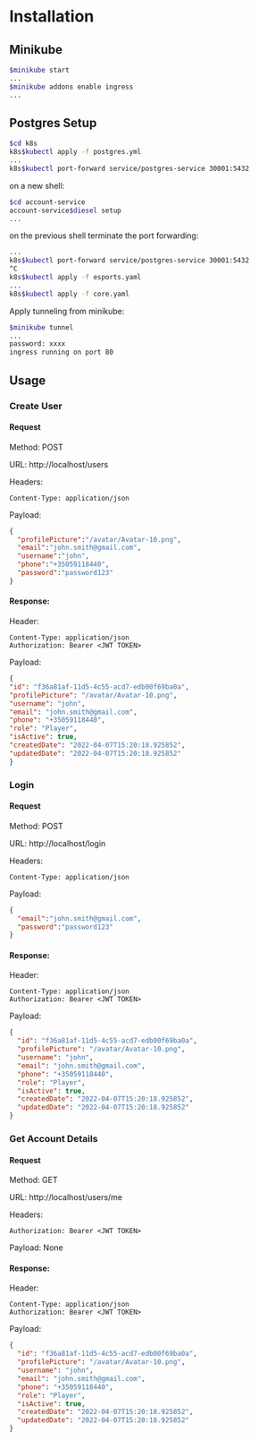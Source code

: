 # Installation

## Minikube

```bash
$minikube start
...
$minikube addons enable ingress
...
```

## Postgres Setup

```bash
$cd k8s
k8s$kubectl apply -f postgres.yml
...
k8s$kubectl port-forward service/postgres-service 30001:5432
```

on a new shell:
```bash
$cd account-service
account-service$diesel setup
...
```

on the previous shell terminate the port forwarding:
```bash
...
k8s$kubectl port-forward service/postgres-service 30001:5432
^C
k8s$kubectl apply -f esports.yaml
...
k8s$kubectl apply -f core.yaml
```

Apply tunneling from minikube:
```bash
$minikube tunnel
...
password: xxxx
ingress running on port 80
```

## Usage

### Create User

#### Request

Method: POST

URL: http://localhost/users

Headers:
  
    Content-Type: application/json

Payload:
```json
{
  "profilePicture":"/avatar/Avatar-10.png",
  "email":"john.smith@gmail.com",
  "username":"john",
  "phone":"+35059118440",
  "password":"password123"
}
```

#### Response:

Header:

    Content-Type: application/json
    Authorization: Bearer <JWT TOKEN>

Payload:
```json
{
"id": "f36a81af-11d5-4c55-acd7-edb00f69ba0a",
"profilePicture": "/avatar/Avatar-10.png",
"username": "john",
"email": "john.smith@gmail.com",
"phone": "+35059118440",
"role": "Player",
"isActive": true,
"createdDate": "2022-04-07T15:20:18.925852",
"updatedDate": "2022-04-07T15:20:18.925852"
}
```

### Login

#### Request

Method: POST

URL: http://localhost/login

Headers:

    Content-Type: application/json

Payload:
```json
{
  "email":"john.smith@gmail.com",
  "password":"password123"
}
```

#### Response:

Header:

    Content-Type: application/json
    Authorization: Bearer <JWT TOKEN>

Payload:
```json
{
  "id": "f36a81af-11d5-4c55-acd7-edb00f69ba0a",
  "profilePicture": "/avatar/Avatar-10.png",
  "username": "john",
  "email": "john.smith@gmail.com",
  "phone": "+35059118440",
  "role": "Player",
  "isActive": true,
  "createdDate": "2022-04-07T15:20:18.925852",
  "updatedDate": "2022-04-07T15:20:18.925852"
}
```

### Get Account Details

#### Request

Method: GET

URL: http://localhost/users/me

Headers:

    Authorization: Bearer <JWT TOKEN>

Payload: None

#### Response:

Header:

    Content-Type: application/json
    Authorization: Bearer <JWT TOKEN>

Payload:
```json
{
  "id": "f36a81af-11d5-4c55-acd7-edb00f69ba0a",
  "profilePicture": "/avatar/Avatar-10.png",
  "username": "john",
  "email": "john.smith@gmail.com",
  "phone": "+35059118440",
  "role": "Player",
  "isActive": true,
  "createdDate": "2022-04-07T15:20:18.925852",
  "updatedDate": "2022-04-07T15:20:18.925852"
}
```
